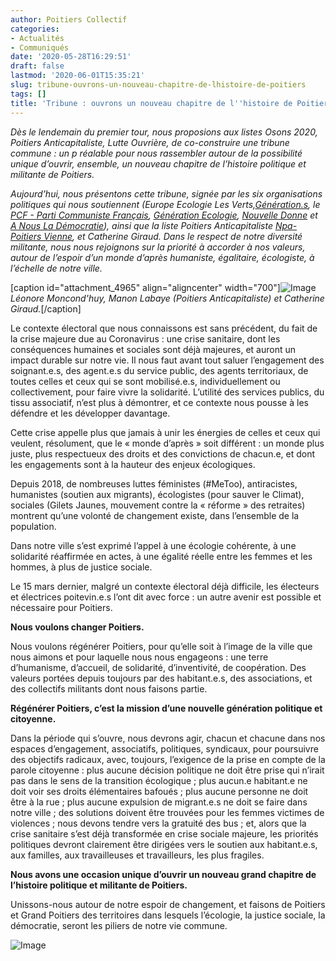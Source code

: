 ```yaml
---
author: Poitiers Collectif
categories:
- Actualités
- Communiqués
date: '2020-05-28T16:29:51'
draft: false
lastmod: '2020-06-01T15:35:21'
slug: tribune-ouvrons-un-nouveau-chapitre-de-lhistoire-de-poitiers
tags: []
title: 'Tribune : ouvrons un nouveau chapitre de l''histoire de Poitiers'
---
```


_Dès le lendemain du premier tour, nous proposions aux listes Osons 2020, Poitiers Anticapitaliste, Lutte Ouvrière, de co-construire une tribune commune : un p réalable pour nous rassembler autour de la possibilité unique d’ouvrir, ensemble, un nouveau chapitre de l’histoire politique et militante de Poitiers._

_Aujourd’hui, nous présentons cette tribune, signée par les six organisations politiques qui nous soutiennent (Europe Ecologie Les Verts,[Génération.s](https://www.facebook.com/GenerationsLeMvt/?__tn__=K-y.g&eid=ARDbixqCj_UFkFdLjTpWF2Pbrsp5GXERKJLiliABecY_XIWOe0wkKy2lwHblrTQV6mbHouu9DpheKWh4&fref=mentions&__xts__%5B0%5D=68.ARBNqLexfL97GxIuDNlxYMkk4vO2AH6ujJOtgphH2R1vImoD60ooKZ3fiPHZu7MWSo8-PiB9lOD0bFLEi-d0QFXUGRgOmRYtTgueHqRzjzBTQIDb09Lxr6-IRKkvzujkrYemldwVgZ8u7s7tQrGLM2yqmc9RcqCX3WSAI7frt9jguhdkkEMhJ8qu284IsUu1evhmSA4MQQe2USezoQH9cHkJbX_O6Jyd-DaS4wFM88SxSkwC6gh6g9l_pUStiMdLLw3SFF_oRXWCONZmzZF0pBStGqJbDJjg-2T4-fx6n0arOy-sQ-sJ-GDw4BI2I9pONRQCWN9y3FSlkW38df90ZQ7x6IAKJKg3DvySmuGnlsmXPkXETFFnpMN2M1wYhwX1CsbMXDTQAbKXndjmxvkcb1bPMsuMd0c2Jmolty_Kpu-B29I8D-GgnaItbVJ9W0cUs7w9FsTLZMnxVMFu7Kkft691-SCNcLiyCH23vYqYrZxe6ySZbSI), le [PCF - Parti Communiste Français](https://www.facebook.com/Particommuniste/?__tn__=K-y.g&eid=ARAW0ohQM3pT-NhF4lEUlot7nzALQZuaRAYbWKOGfb1_ER7Xf-gQmPblxAFCbhHMP3fHXrY6qVUZVW4a&fref=mentions&__xts__%5B0%5D=68.ARBNqLexfL97GxIuDNlxYMkk4vO2AH6ujJOtgphH2R1vImoD60ooKZ3fiPHZu7MWSo8-PiB9lOD0bFLEi-d0QFXUGRgOmRYtTgueHqRzjzBTQIDb09Lxr6-IRKkvzujkrYemldwVgZ8u7s7tQrGLM2yqmc9RcqCX3WSAI7frt9jguhdkkEMhJ8qu284IsUu1evhmSA4MQQe2USezoQH9cHkJbX_O6Jyd-DaS4wFM88SxSkwC6gh6g9l_pUStiMdLLw3SFF_oRXWCONZmzZF0pBStGqJbDJjg-2T4-fx6n0arOy-sQ-sJ-GDw4BI2I9pONRQCWN9y3FSlkW38df90ZQ7x6IAKJKg3DvySmuGnlsmXPkXETFFnpMN2M1wYhwX1CsbMXDTQAbKXndjmxvkcb1bPMsuMd0c2Jmolty_Kpu-B29I8D-GgnaItbVJ9W0cUs7w9FsTLZMnxVMFu7Kkft691-SCNcLiyCH23vYqYrZxe6ySZbSI), [Génération Ecologie](https://www.facebook.com/GenerationEcologieOfficiel/?__tn__=K-y.g&eid=ARBsrbFplrZdbYwah__cLwc9clVzoCi6j790kkgur8M86qMdp3aGrXsDX35lDFaVLP2RAfJPPMAfmXyR&fref=mentions&__xts__%5B0%5D=68.ARBNqLexfL97GxIuDNlxYMkk4vO2AH6ujJOtgphH2R1vImoD60ooKZ3fiPHZu7MWSo8-PiB9lOD0bFLEi-d0QFXUGRgOmRYtTgueHqRzjzBTQIDb09Lxr6-IRKkvzujkrYemldwVgZ8u7s7tQrGLM2yqmc9RcqCX3WSAI7frt9jguhdkkEMhJ8qu284IsUu1evhmSA4MQQe2USezoQH9cHkJbX_O6Jyd-DaS4wFM88SxSkwC6gh6g9l_pUStiMdLLw3SFF_oRXWCONZmzZF0pBStGqJbDJjg-2T4-fx6n0arOy-sQ-sJ-GDw4BI2I9pONRQCWN9y3FSlkW38df90ZQ7x6IAKJKg3DvySmuGnlsmXPkXETFFnpMN2M1wYhwX1CsbMXDTQAbKXndjmxvkcb1bPMsuMd0c2Jmolty_Kpu-B29I8D-GgnaItbVJ9W0cUs7w9FsTLZMnxVMFu7Kkft691-SCNcLiyCH23vYqYrZxe6ySZbSI), [Nouvelle Donne](https://www.facebook.com/NouvelleDonne/?__tn__=K-y.g&eid=ARAOUROCLL394lMFZMcl9MokNI1fg7yFrG_iX_nnn6DyIb0aet9F7yWAklkpoRp7d98WhD19muM0WKqb&fref=mentions&__xts__%5B0%5D=68.ARBNqLexfL97GxIuDNlxYMkk4vO2AH6ujJOtgphH2R1vImoD60ooKZ3fiPHZu7MWSo8-PiB9lOD0bFLEi-d0QFXUGRgOmRYtTgueHqRzjzBTQIDb09Lxr6-IRKkvzujkrYemldwVgZ8u7s7tQrGLM2yqmc9RcqCX3WSAI7frt9jguhdkkEMhJ8qu284IsUu1evhmSA4MQQe2USezoQH9cHkJbX_O6Jyd-DaS4wFM88SxSkwC6gh6g9l_pUStiMdLLw3SFF_oRXWCONZmzZF0pBStGqJbDJjg-2T4-fx6n0arOy-sQ-sJ-GDw4BI2I9pONRQCWN9y3FSlkW38df90ZQ7x6IAKJKg3DvySmuGnlsmXPkXETFFnpMN2M1wYhwX1CsbMXDTQAbKXndjmxvkcb1bPMsuMd0c2Jmolty_Kpu-B29I8D-GgnaItbVJ9W0cUs7w9FsTLZMnxVMFu7Kkft691-SCNcLiyCH23vYqYrZxe6ySZbSI) et [A Nous La Démocratie](https://www.facebook.com/Anouslademocratie/?__tn__=K-y.g&eid=ARBc4ohyx28epxmM6rVYbYYwYBIjd7F7GRkXEEy61QOxy0TMWXsrhIh_7Z3HiHimJpLmynyAvi_vo4Kw&fref=mentions&__xts__%5B0%5D=68.ARBNqLexfL97GxIuDNlxYMkk4vO2AH6ujJOtgphH2R1vImoD60ooKZ3fiPHZu7MWSo8-PiB9lOD0bFLEi-d0QFXUGRgOmRYtTgueHqRzjzBTQIDb09Lxr6-IRKkvzujkrYemldwVgZ8u7s7tQrGLM2yqmc9RcqCX3WSAI7frt9jguhdkkEMhJ8qu284IsUu1evhmSA4MQQe2USezoQH9cHkJbX_O6Jyd-DaS4wFM88SxSkwC6gh6g9l_pUStiMdLLw3SFF_oRXWCONZmzZF0pBStGqJbDJjg-2T4-fx6n0arOy-sQ-sJ-GDw4BI2I9pONRQCWN9y3FSlkW38df90ZQ7x6IAKJKg3DvySmuGnlsmXPkXETFFnpMN2M1wYhwX1CsbMXDTQAbKXndjmxvkcb1bPMsuMd0c2Jmolty_Kpu-B29I8D-GgnaItbVJ9W0cUs7w9FsTLZMnxVMFu7Kkft691-SCNcLiyCH23vYqYrZxe6ySZbSI)), ainsi que la liste Poitiers Anticapitaliste [Npa-Poitiers Vienne](https://www.facebook.com/npa.poitiers/?__tn__=K-y.g&eid=ARAoQhPNu-zehfgUPXSaTuvecq19hbnSlelP7tAA_tfCmy9ZUj6Dr0Gg5-RkLny7rPH9Aj-4pLMGjKp2&fref=mentions&__xts__%5B0%5D=68.ARBNqLexfL97GxIuDNlxYMkk4vO2AH6ujJOtgphH2R1vImoD60ooKZ3fiPHZu7MWSo8-PiB9lOD0bFLEi-d0QFXUGRgOmRYtTgueHqRzjzBTQIDb09Lxr6-IRKkvzujkrYemldwVgZ8u7s7tQrGLM2yqmc9RcqCX3WSAI7frt9jguhdkkEMhJ8qu284IsUu1evhmSA4MQQe2USezoQH9cHkJbX_O6Jyd-DaS4wFM88SxSkwC6gh6g9l_pUStiMdLLw3SFF_oRXWCONZmzZF0pBStGqJbDJjg-2T4-fx6n0arOy-sQ-sJ-GDw4BI2I9pONRQCWN9y3FSlkW38df90ZQ7x6IAKJKg3DvySmuGnlsmXPkXETFFnpMN2M1wYhwX1CsbMXDTQAbKXndjmxvkcb1bPMsuMd0c2Jmolty_Kpu-B29I8D-GgnaItbVJ9W0cUs7w9FsTLZMnxVMFu7Kkft691-SCNcLiyCH23vYqYrZxe6ySZbSI), et Catherine Giraud._ _Dans le respect de notre diversité militante, nous nous rejoignons sur la priorité à accorder à nos valeurs, autour de l’espoir d’un monde d’après humaniste, égalitaire, écologiste, à l’échelle de notre ville._  

[caption id="attachment_4965" align="aligncenter" width="700"]![Image](/images/2025/tribune-ouvrons-un-nouveau-chapitre-de-lhistoire-de-poitiers/IMG_5658-e1590673754512-1024x399.jpg) _Léonore Moncond'huy, Manon Labaye (Poitiers Anticapitaliste) et Catherine Giraud._[/caption]  

Le contexte électoral que nous connaissons est sans précédent, du fait de la crise majeure due au Coronavirus : une crise sanitaire, dont les conséquences humaines et sociales sont déjà majeures, et auront un impact durable sur notre vie. Il nous faut avant tout saluer l’engagement des soignant.e.s, des agent.e.s du service public, des agents territoriaux, de toutes celles et ceux qui se sont mobilisé.e.s, individuellement ou collectivement, pour faire vivre la solidarité. L’utilité des services publics, du tissu associatif, n’est plus à démontrer, et ce contexte nous pousse à les défendre et les développer davantage.

Cette crise appelle plus que jamais à unir les énergies de celles et ceux qui veulent, résolument, que le « monde d’après » soit différent : un monde plus juste, plus respectueux des droits et des convictions de chacun.e, et dont les engagements sont à la hauteur des enjeux écologiques.

Depuis 2018, de nombreuses luttes féministes (#MeToo), antiracistes, humanistes (soutien aux migrants), écologistes (pour sauver le Climat), sociales (Gilets Jaunes, mouvement contre la « réforme » des retraites) montrent qu’une volonté de changement existe, dans l’ensemble de la population.

Dans notre ville s’est exprimé l’appel à une écologie cohérente, à une solidarité réaffirmée en actes, à une égalité réelle entre les femmes et les hommes, à plus de justice sociale.

Le 15 mars dernier, malgré un contexte électoral déjà difficile, les électeurs et électrices poitevin.e.s l’ont dit avec force : un autre avenir est possible et nécessaire pour Poitiers.

**Nous voulons changer Poitiers.**

Nous voulons régénérer Poitiers, pour qu’elle soit à l’image de la ville que nous aimons et pour laquelle nous nous engageons : une terre d’humanisme, d’accueil, de solidarité, d’inventivité, de coopération. Des valeurs portées depuis toujours par des habitant.e.s, des associations, et des collectifs militants dont nous faisons partie.

**Régénérer Poitiers, c’est la mission d’une nouvelle génération politique et citoyenne.**

Dans la période qui s’ouvre, nous devrons agir, chacun et chacune dans nos espaces d’engagement, associatifs, politiques, syndicaux, pour poursuivre des objectifs radicaux, avec, toujours, l’exigence de la prise en compte de la parole citoyenne : plus aucune décision politique ne doit être prise qui n’irait pas dans le sens de la transition écologique ; plus aucun.e habitant.e ne doit voir ses droits élémentaires bafoués ; plus aucune personne ne doit être à la rue ; plus aucune expulsion de migrant.e.s ne doit se faire dans notre ville ; des solutions doivent être trouvées pour les femmes victimes de violences ; nous devons tendre vers la gratuité des bus ; et, alors que la crise sanitaire s’est déjà transformée en crise sociale majeure, les priorités politiques devront clairement être dirigées vers le soutien aux habitant.e.s, aux familles, aux travailleuses et travailleurs, les plus fragiles.

**Nous avons une occasion unique d’ouvrir un nouveau grand chapitre de l’histoire politique et militante de Poitiers.**

Unissons-nous autour de notre espoir de changement, et faisons de Poitiers et Grand Poitiers des territoires dans lesquels l’écologie, la justice sociale, la démocratie, seront les piliers de notre vie commune.

![Image](/images/2025/tribune-ouvrons-un-nouveau-chapitre-de-lhistoire-de-poitiers/Capture-d’écran-2020-06-01-à-15.34.46-1024x424.png)
